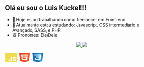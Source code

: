 ## Olá eu sou o Luis Kuckel!!!

- 🔭 Hoje estou trabalhando como freelancer em Front-end.
- 🌱 Atualmente estou estudando: Javascript, CSS intermediário e Avançado, SASS, e PHP.
- 😄 Pronomes: Ele/Dele


<div align="center">
  <a href="https://github.com/LuisKuckel">
  <img height="180em" src="https://github-readme-stats.vercel.app/api?username=LuisKuckel&show_icons=true&theme=merko&include_all_commits=true&count_private=true"/>
  <img height="180em" src="https://github-readme-stats.vercel.app/api/top-langs/?username=LuisKuckel&layout=compact&langs_count=7&theme=merko"/>
</div>

  <div style="display: inline_block"><br>
  <img align="center" alt="Rafa-Js" height="30" width="40" src="https://raw.githubusercontent.com/devicons/devicon/master/icons/javascript/javascript-plain.svg">
  <img align="center" alt="Rafa-HTML" height="30" width="40" src="https://raw.githubusercontent.com/devicons/devicon/master/icons/html5/html5-original.svg">
  <img align="center" alt="Rafa-CSS" height="30" width="40" src="https://raw.githubusercontent.com/devicons/devicon/master/icons/css3/css3-original.svg">
 
</div>
  
